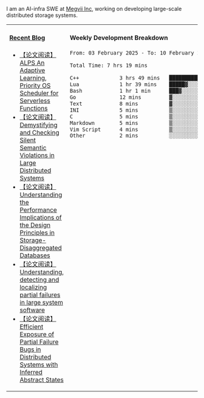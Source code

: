 I am an AI-infra SWE at [Megvii Inc](https://en.megvii.com/), working on developing large-scale distributed storage systems.

<table width="960px">
<tr>
<td valign="top" width="50%">

#### <a href="https://www.kongjun18.me" target="_blank">Recent Blog</a>

<!-- BLOG-POST-LIST:START -->
- [【论文阅读】ALPS An Adaptive Learning, Priority OS Scheduler for Serverless Functions](https://kongjun18.github.io/posts/alps-an-adaptive-learning-priority-os-scheduler-for-serverless-functions/)
- [【论文阅读】Demystifying and Checking Silent Semantic Violations in Large Distributed Systems](https://kongjun18.github.io/posts/demystifying-and-checking-silent-semantic-violations-in-large-distributed-systems/)
- [【论文阅读】Understanding the Performance Implications of the Design Principles in Storage-Disaggregated Databases](https://kongjun18.github.io/posts/understanding-the-performance-implications-of-the-design-principles-in-storage-disaggregated-databases/)
- [【论文阅读】Understanding, detecting and localizing partial failures in large system software](https://kongjun18.github.io/posts/understanding-detecting-and-localizing-partial-failures-in-large-system-software/)
- [【论文阅读】Efficient Exposure of Partial Failure Bugs in Distributed Systems with Inferred Abstract States](https://kongjun18.github.io/posts/efficient-exposure-of-partial-failure-bugs-in-distributed-systems-with-inferred-abstract-states/)
<!-- BLOG-POST-LIST:END -->

</td>
<td valign="top" width="50%">

#### Weekly Development Breakdown

<!--START_SECTION:waka-->

```txt
From: 03 February 2025 - To: 10 February 2025

Total Time: 7 hrs 19 mins

C++             3 hrs 49 mins   █████████████░░░░░░░░░░░░   52.35 %
Lua             1 hr 39 mins    █████▓░░░░░░░░░░░░░░░░░░░   22.77 %
Bash            1 hr 1 min      ███▓░░░░░░░░░░░░░░░░░░░░░   14.06 %
Go              12 mins         ▓░░░░░░░░░░░░░░░░░░░░░░░░   02.82 %
Text            8 mins          ▓░░░░░░░░░░░░░░░░░░░░░░░░   02.01 %
INI             5 mins          ▒░░░░░░░░░░░░░░░░░░░░░░░░   01.25 %
C               5 mins          ▒░░░░░░░░░░░░░░░░░░░░░░░░   01.15 %
Markdown        5 mins          ▒░░░░░░░░░░░░░░░░░░░░░░░░   01.15 %
Vim Script      4 mins          ▒░░░░░░░░░░░░░░░░░░░░░░░░   01.09 %
Other           2 mins          ░░░░░░░░░░░░░░░░░░░░░░░░░   00.60 %
```

<!--END_SECTION:waka-->
</td>
</tr>

</table>
